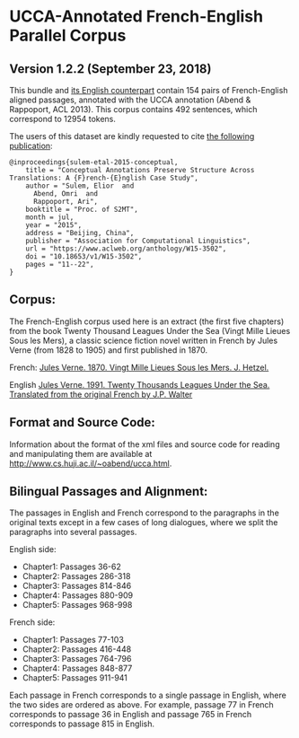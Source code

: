 UCCA-Annotated French-English Parallel Corpus
=============================================
Version 1.2.2 (September 23, 2018)
----------------------------------

This bundle and [its English counterpart](https://github.com/UniversalConceptualCognitiveAnnotation/UCCA_French-20K)
contain 154 pairs of French-English aligned passages, annotated 
with the UCCA annotation (Abend & Rappoport, ACL 2013).
This corpus contains 492 sentences, which correspond to 12954 tokens.


The users of this dataset are kindly requested to cite [the following publication](http://www.aclweb.org/anthology/W15-3502):
```
@inproceedings{sulem-etal-2015-conceptual,
    title = "Conceptual Annotations Preserve Structure Across Translations: A {F}rench-{E}nglish Case Study",
    author = "Sulem, Elior  and
      Abend, Omri  and
      Rappoport, Ari",
    booktitle = "Proc. of S2MT",
    month = jul,
    year = "2015",
    address = "Beijing, China",
    publisher = "Association for Computational Linguistics",
    url = "https://www.aclweb.org/anthology/W15-3502",
    doi = "10.18653/v1/W15-3502",
    pages = "11--22",
}
```


Corpus:
-------
The French-English corpus used here is an extract (the first five chapters) from the book 
Twenty Thousand Leagues Under the Sea (Vingt Mille Lieues Sous les Mers),
a classic science fiction novel written in French by Jules Verne (from 1828 to 1905) 
and first published in 1870.

French:
[Jules Verne. 1870. Vingt Mille Lieues Sous les Mers. J. Hetzel.](http://fr.wikisource.org/wiki/Vingt_mille_lieues_sous_les_mers)

English
[Jules Verne. 1991. Twenty Thousands Leagues Under the Sea. Translated from the original French by J.P. Walter](http://jv.gilead.org.il/fpwalter)


Format and Source Code:
----------------------

Information about the format of the xml files and source code for reading and manipulating them are
available at http://www.cs.huji.ac.il/~oabend/ucca.html.


Bilingual Passages and Alignment:
--------------------------------
 
The passages in English and French correspond to the paragraphs in the original texts except in a few cases of long dialogues, 
where we split the paragraphs into several passages.

English side:
* Chapter1: Passages 36-62 
* Chapter2: Passages 286-318 
* Chapter3: Passages 814-846 
* Chapter4: Passages 880-909 
* Chapter5: Passages 968-998 
          
French side:
* Chapter1: Passages 77-103 
* Chapter2: Passages 416-448
* Chapter3: Passages 764-796 
* Chapter4: Passages 848-877
* Chapter5: Passages 911-941

Each passage in French corresponds to a single passage in English, where the two sides are ordered as above.
For example, passage 77 in French corresponds to passage 36 in English and passage 765 in French 
corresponds to passage 815 in English.


